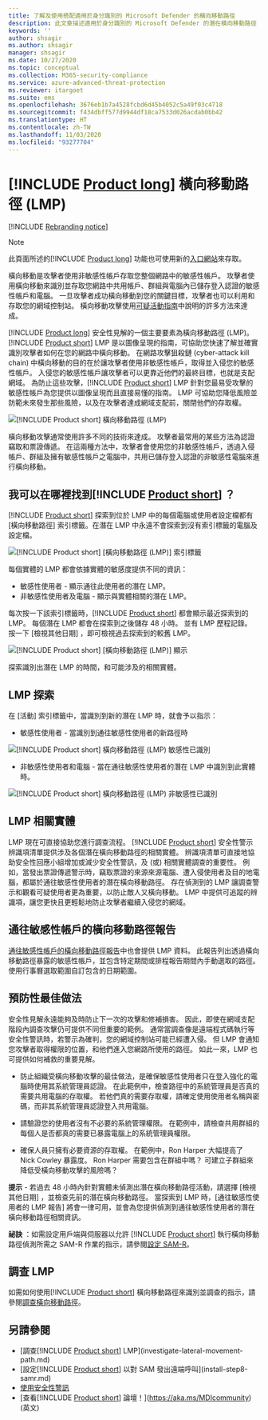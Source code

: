 ```yaml
---
title: 了解及使用搭配適用於身分識別的 Microsoft Defender 的橫向移動路徑
description: 此文章描述適用於身分識別的 Microsoft Defender 的潛在橫向移動路徑 (LMP)
keywords: ''
author: shsagir
ms.author: shsagir
manager: shsagir
ms.date: 10/27/2020
ms.topic: conceptual
ms.collection: M365-security-compliance
ms.service: azure-advanced-threat-protection
ms.reviewer: itargoet
ms.suite: ems
ms.openlocfilehash: 3676eb1b7a4528fcbd6d45b4052c5a49f03c4718
ms.sourcegitcommit: f434dbff577d9944df18ca7533d026acdab0bb42
ms.translationtype: HT
ms.contentlocale: zh-TW
ms.lasthandoff: 11/03/2020
ms.locfileid: "93277704"
---
```

# <a name="product-long-lateral-movement-paths-lmps"></a>[!INCLUDE [Product long](includes/product-long.md)] 橫向移動路徑 (LMP)

[!INCLUDE [Rebranding notice](includes/rebranding.md)]

> [!NOTE]
> 此頁面所述的[!INCLUDE [Product long](includes/product-long.md)] 功能也可使用新的[入口網站](https://portal.cloudappsecurity.com)來存取。

橫向移動是攻擊者使用非敏感性帳戶存取您整個網路中的敏感性帳戶。 攻擊者使用橫向移動來識別並存取您網路中共用帳戶、群組與電腦內已儲存登入認證的敏感性帳戶和電腦。 一旦攻擊者成功橫向移動到您的關鍵目標，攻擊者也可以利用和存取您的網域控制站。 橫向移動攻擊使用[可疑活動指南](suspicious-activity-guide.md)中說明的許多方法來達成。

[!INCLUDE [Product long](includes/product-long.md)] 安全性見解的一個主要要素為橫向移動路徑 (LMP)。 [!INCLUDE [Product short](includes/product-short.md)] LMP 是以圖像呈現的指南，可協助您快速了解並確實識別攻擊者如何在您的網路中橫向移動。 在網路攻擊狙殺鏈 (cyber-attack kill chain) 中橫向移動的目的在於讓攻擊者使用非敏感性帳戶，取得並入侵您的敏感性帳戶。 入侵您的敏感性帳戶讓攻擊者可以更靠近他們的最終目標，也就是支配網域。 為防止這些攻擊，[!INCLUDE [Product short](includes/product-short.md)] LMP 針對您最易受攻擊的敏感性帳戶為您提供以圖像呈現而且直接易懂的指南。 LMP 可協助您降低風險並防範未來發生那些風險，以及在攻擊者達成網域支配前，關閉他們的存取權。

![[!INCLUDE [Product short](includes/product-short.md)] 橫向移動路徑 (LMP)](media/lmp.png)

橫向移動攻擊通常使用許多不同的技術來達成。 攻擊者最常用的某些方法為認證竊取和票證傳遞。 在這兩種方法中，攻擊者會使用您的非敏感性帳戶，透過入侵帳戶、群組及擁有敏感性帳戶之電腦中，共用已儲存登入認證的非敏感性電腦來進行橫向移動。

## <a name="where-can-i-find-product-short-lmps"></a>我可以在哪裡找到[!INCLUDE [Product short](includes/product-short.md)] ？

[!INCLUDE [Product short](includes/product-short.md)] 探索到位於 LMP 中的每個電腦或使用者設定檔都有 [橫向移動路徑] 索引標籤。在潛在 LMP 中永遠不會探索到沒有索引標籤的電腦及設定檔。

![[!INCLUDE [Product short](includes/product-short.md)] [橫向移動路徑 (LMP)] 索引標籤](media/lateral-movement-path-tab.png)

每個實體的 LMP 都會依據實體的敏感度提供不同的資訊：

- 敏感性使用者 - 顯示通往此使用者的潛在 LMP。
- 非敏感性使用者及電腦 - 顯示與實體相關的潛在 LMP。

每次按一下該索引標籤時，[!INCLUDE [Product short](includes/product-short.md)] 都會顯示最近探索到的 LMP。 每個潛在 LMP 都會在探索到之後儲存 48 小時。 並有 LMP 歷程記錄。 按一下 [檢視其他日期]  ，即可檢視過去探索到的較舊 LMP。

![[!INCLUDE [Product short](includes/product-short.md)] [橫向移動路徑 (LMP)] 顯示](media/lmp-complete.png)

探索識別出潛在 LMP 的時間，和可能涉及的相關實體。

## <a name="lmp-discovery"></a>LMP 探索

在 [活動] 索引標籤中，當識別到新的潛在 LMP 時，就會予以指示：

- 敏感性使用者 - 當識別到通往敏感性使用者的新路徑時

![[!INCLUDE [Product short](includes/product-short.md)] 橫向移動路徑 (LMP) 敏感性已識別](media/lmp-activities.png)

- 非敏感性使用者和電腦 - 當在通往敏感性使用者的潛在 LMP 中識別到此實體時。

![[!INCLUDE [Product short](includes/product-short.md)] 橫向移動路徑 (LMP) 非敏感性已識別](media/lateral-non-sensitive.png)

## <a name="lmp-related-entities"></a>LMP 相關實體

LMP 現在可直接協助您進行調查流程。 [!INCLUDE [Product short](includes/product-short.md)] 安全性警示辨識項清單提供涉及各個潛在橫向移動路徑的相關實體。 辨識項清單可直接地協助安全性回應小組增加或減少安全性警訊，及 (或) 相關實體調查的重要性。 例如，當發出票證傳遞警示時，竊取票證的來源來源電腦、遭入侵使用者及目的地電腦，都屬於通往敏感性使用者的潛在橫向移動路徑。 存在偵測到的 LMP 讓調查警示和觀看可疑使用者更為重要，以防止敵人又橫向移動。 LMP 中提供可追蹤的辨識項，讓您更快且更輕鬆地防止攻擊者繼續入侵您的網域。

## <a name="lateral-movement-paths-to-sensitive-accounts-report"></a>通往敏感性帳戶的橫向移動路徑報告

[通往敏感性帳戶的橫向移動路徑報告](investigate-lateral-movement-path.md)中也會提供 LMP 資料。 此報告列出透過橫向移動路徑暴露的敏感性帳戶，並包含特定期間或排程報告期間內手動選取的路徑。  使用行事曆選取範圍自訂包含的日期範圍。

## <a name="preventative-best-practices"></a>預防性最佳做法

安全性見解永遠能夠及時防止下一次的攻擊和修補損害。 因此，即使在網域支配階段內調查攻擊仍可提供不同但重要的範例。 通常當調查像是遠端程式碼執行等安全性警訊時，若警示為確判，您的網域控制站可能已經遭入侵。 但 LMP 會通知您攻擊者取得權限的位置，和他們進入您網路所使用的路徑。 如此一來，LMP 也可提供如何補救的重要見解。

- 防止組織受橫向移動攻擊的最佳做法，是確保敏感性使用者只在登入強化的電腦時使用其系統管理員認證。 在此範例中，檢查路徑中的系統管理員是否真的需要共用電腦的存取權。 若他們真的需要存取權，請確定使用使用者名稱與密碼，而非其系統管理員認證登入共用電腦。

- 請驗證您的使用者沒有不必要的系統管理權限。 在範例中，請檢查共用群組的每個人是否都真的需要已暴露電腦上的系統管理員權限。

- 確保人員只擁有必要資源的存取權。 在範例中，Ron Harper 大幅提高了 Nick Cowley 暴露度。 Ron Harper 需要包含在群組中嗎？ 可建立子群組來降低受橫向移動攻擊的風險嗎？

**提示** - 若過去 48 小時內針對實體未偵測出潛在橫向移動路徑活動，請選擇 [檢視其他日期]  ，並檢查先前的潛在橫向移動路徑。 當探索到 LMP 時，[通往敏感性使用者的 LMP 報告]  將會一律可用，並會為您提供偵測到通往敏感性使用者的潛在橫向移動路徑相關資訊。

**祕訣** ：如需設定用戶端與伺服器以允許 [!INCLUDE [Product short](includes/product-short.md)] 執行橫向移動路徑偵測所需之 SAM-R 作業的指示，請參閱[設定 SAM-R](install-step8-samr.md)。

## <a name="investigating-lmps"></a>調查 LMP

如需如何使用[!INCLUDE [Product short](includes/product-short.md)] 橫向移動路徑來識別並調查的指示，請參閱[調查橫向移動路徑](investigate-lateral-movement-path.md)。

## <a name="see-also"></a>另請參閱

- [調查[!INCLUDE [Product short](includes/product-short.md)] LMP](investigate-lateral-movement-path.md)
- [設定[!INCLUDE [Product short](includes/product-short.md)] 以對 SAM 發出遠端呼叫](install-step8-samr.md)
- [使用安全性警訊](working-with-suspicious-activities.md)
- [查看[!INCLUDE [Product short](includes/product-short.md)] 論壇！](https://aka.ms/MDIcommunity)\(英文\)
